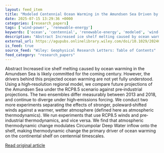 ```yaml
---
layout: feed_item
title: "Modeled Centennial Ocean Warming in the Amundsen Sea Driven by Thermodynamic Atmospheric Changes, Not Winds"
date: 2025-07-15 13:29:36 +0000
categories: [research_papers]
tags: ['wind-power', 'renewable-energy']
keywords: ['ocean', 'centennial', 'renewable-energy', 'modeled', 'wind-power']
description: "Abstract Increased ice shelf melting caused by ocean warming in the Amundsen Sea is likely committed for the coming century"
external_url: https://agupubs.onlinelibrary.wiley.com/doi/10.1029/2024GL112287?af=R
is_feed: true
source_feed: "Wiley: Geophysical Research Letters: Table of Contents"
feed_category: "research_papers"
---
```


Abstract Increased ice shelf melting caused by ocean warming in the Amundsen Sea is likely committed for the coming century. However, the drivers behind this projected ocean warming are not yet fully understood. Using a high‐resolution regional model, we compare future projections of the Amundsen Sea under the RCP8.5 scenario against pre‐industrial projections. The two ensembles differ measurably between 2013 and 2018, and continue to diverge under high‐emissions forcing. We conduct two more experiments separating the effects of stronger, poleward‐shifted winds against a warmer, wetter atmosphere (defined here as atmospheric thermodynamics). We run experiments that use RCP8.5 winds and pre‐industrial thermodynamics, and vice versa. We find that atmospheric thermodynamic change modulates Circumpolar Deep Water inflow onto the shelf, making thermodynamic change the primary driver of ocean warming on the continental shelf on centennial timescales.

[Read original article](https://agupubs.onlinelibrary.wiley.com/doi/10.1029/2024GL112287?af=R)
